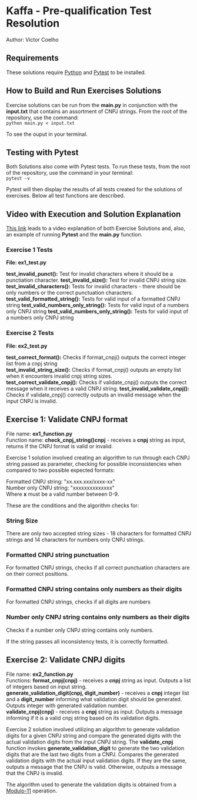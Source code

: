 # Kaffa - Pre-qualification Test Resolution
Author: Víctor Coelho
## Requirements
These solutions require [Python](https://www.python.org/) and [Pytest](https://docs.pytest.org/en/stable/) to be installed.
## How to Build and Run Exercises Solutions
Exercise solutions can be run from the **main.py** in conjunction with the **input.txt** that contains an assortment of CNPJ strings. From the root of the repository, use the command:\
``
python main.py < input.txt
``

To see the ouput in your terminal.

## Testing with Pytest
Both Solutions also come with Pytest tests. To run these tests, from the root of the repository, use the command in your terminal:\
``
pytest -v
``

Pytest will then display the results of all tests created for the solutions of exercises. Below all test functions are described.
## Video with Execution and Solution Explanation
[This link](https://youtu.be/05HetbCzM9E) leads to a video explanation of both Exercise Solutions and, also, an example of running **Pytest** and the **main.py** function.
### Exercise 1 Tests
**File: ex1_test.py**

**test_invalid_punct():** Test for invalid characters where it should be a punctiation character.
**test_invalid_size():** Test for invalid CNPJ string size.
**test_invalid_characters():** Tests for invalid characters - there should be only numbers or the correct punctuation characters.
**test_valid_formatted_string():** Tests for valid input of a formatted CNPJ string
**test_valid_numbers_only_string():** Tests for valid input of a numbers only CNPJ string
**test_valid_numbers_only_string():** Tests for valid input of a numbers only CNPJ string

### Exercise 2 Tests
**File: ex2_test.py**

**test_correct_format():** Checks if format_cnpj() outputs the correct integer list from a cnpj string\
**test_invalid_string_size():** Checks if format_cnpj() outputs an empty list when it encounters invalid cnpj string sizes.\
**test_correct_validate_cnpj():** Checks if validate_cnpj() outputs the correct message when it receives a valid CNPJ string.
**test_invalid_validate_cnpj():** Checks if validate_cnpj() correctly outputs an invalid message when the input CNPJ is invalid.


## Exercise 1: Validate CNPJ format
File name: **ex1_function.py** \
Function name: **check_cnpj_string()cnpj** - receives a **cnpj** string as input, returns if the CNPJ format is valid or invalid.

Exercise 1 solution involved creating an algorithm to run through each CNPJ string passed as parameter, checking for possible inconsistencies when compared to two possible expected formats:

Formatted CNPJ string: "xx.xxx.xxx/xxxx-xx"\
Number only CNPJ string: "xxxxxxxxxxxxxx"\
Where **x** must be a valid number between 0-9.

These are the conditions and the algorithm checks for:
### String Size
There are only two accepted string sizes - 18 characters for formatted CNPJ strings and 14 characters for numbers only CNPJ strings. 
### Formatted CNPJ string punctuation
For formatted CNPJ strings, checks if all correct punctuation characters are on their correct positions.
### Formatted CNPJ string contains only numbers as their digits
For formatted CNPJ strings, checks if all digits are numbers
### Number only CNPJ string contains only numbers as their digits
Checks if a number only CNPJ string contains only numbers.

If the string passes all inconsistency tests, it is correctly formatted.

## Exercise 2: Validate CNPJ digits
File name: **ex2_function.py**\
Functions: 
**format_cnpj(cnpj)** - receives a **cnpj** string as input. Outputs a list of integers based on input string.\
**generate_validation_digit(cnpj, digit_number)** - receives a **cnpj** integer list and a **digit_number** informing what validation digit should be generated. Outputs integer with generated validation number.\
**validate_cnpj(cnpj)** - receives a **cnpj** string as input. Outputs a message informing if it is a valid cnpj string based on its validation digits.

Exercise 2 solution involved utilizing an algorithm to generate validation digits for a given CNPJ string and compare the generated digits with the actual validation digits from the input CNPJ string. The **validate_cnpj** function invokes **generate_validation_digit** to generate the two validation digits that are the last two digits from a CNPJ. Compares the generated validation digits with the actual input validation digits. If they are the same, outputs a message that the CNPJ is valid. Otherwise, outputs a message that the CNPJ is invalid.

The algorithm used to generate the validation digits is obtained from a [Modulo-11](https://pt.wikipedia.org/wiki/D%C3%ADgito_verificador#M%C3%B3dulo_11) operation.

